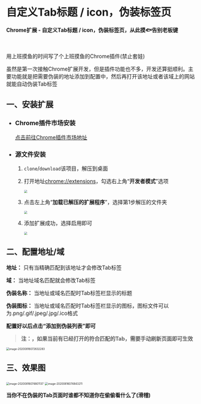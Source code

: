 # 自定义Tab标题 / icon，伪装标签页

**Chrome扩展 - 自定义Tab标题 / icon，伪装标签页，从此摸🐟告别老板键**

​    

用上班摸鱼的时间写了个上班摸鱼的Chrome插件(禁止套娃)

虽然是第一次接触Chrome扩展开发，但是插件功能也不多，开发还算挺顺利。主要功能就是把需要伪装的地址添加到配置中，然后再打开该地址或者该域上的网站就能自动伪装Tab标签



## 一、安装扩展

- ### **Chrome插件市场安装**

  [点击前往Chrome插件市场地址]([https://chrome.google.com/webstore/detail/tab-camouflage-%E6%A0%87%E7%AD%BE%E9%A1%B5%E4%BC%AA%E8%A3%85/fngcfdjnpcccfkmpomcliiddjbacpgaa?hl=zh-CN&authuser=0](https://chrome.google.com/webstore/detail/tab-camouflage-标签页伪装/fngcfdjnpcccfkmpomcliiddjbacpgaa?hl=zh-CN&authuser=0))

  

- ### **源文件安装**

  1. `clone`/`download`该项目，解压到桌面

  2. 打开地址[chrome://extensions](chrome://extensions)，勾选右上角“**开发者模式**”选项

     <img src="http://pic.tryfang.cn/Snipaste_2020-08-18_09-50-20.png" style="zoom:50%;" />

  3. 点击左上角“**加载已解压的扩展程序**”，选择第1步解压的文件夹

     <img src="http://pic.tryfang.cn/Snipaste_2020-08-18_09-53-18.png" style="zoom:50%;" />

  4. 添加扩展成功，选择启用即可

     <img src="http://pic.tryfang.cn/Snipaste_2020-08-18_09-57-36.png" style="zoom:50%;" />



## 二、配置地址/域

**地址：** 只有当精确匹配到该地址才会修改Tab标签

**域：** 当地址域名匹配就会修改Tab标签

**伪装名称：** 当地址或域名匹配时Tab标签栏显示的标题

**伪装图标：** 当地址或域名匹配时Tab标签栏显示的图标，图标文件可以为.png/.gif/.jpeg/.jpg/.ico格式

**配置好以后点击“添加到伪装列表”即可**

> **注：，如果当前有已经打开的符合匹配的Tab，需要手动刷新页面即可生效**

<img src="http://pic.tryfang.cn/image-20200816072632283.png" alt="image-20200816072632283" style="zoom:50%;" />



## 三、效果图

<img src="http://pic.tryfang.cn/image-20200816074801137.png" alt="image-20200816074801137" style="zoom:50%;" />

<img src="http://pic.tryfang.cn/image-20200816074843211.png" alt="image-20200816074843211" style="zoom:50%;" />



**当你不在伪装的Tab页面时谁都不知道你在偷偷看什么了(滑稽)**